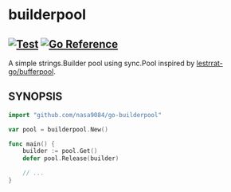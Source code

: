 # builderpool
[![Test](https://github.com/nasa9084/go-builderpool/actions/workflows/test.yml/badge.svg)](https://github.com/nasa9084/go-builderpool/actions/workflows/test.yml)
[![Go Reference](https://pkg.go.dev/badge/github.com/nasa9084/go-builderpool.svg)](https://pkg.go.dev/github.com/nasa9084/go-builderpool)
---

A simple strings.Builder pool using sync.Pool inspired by [lestrrat-go/bufferpool](https://github.com/lestrrat-go/bufferpool).

## SYNOPSIS

``` go
import "github.com/nasa9084/go-builderpool"

var pool = builderpool.New()

func main() {
    builder := pool.Get()
    defer pool.Release(builder)

    // ...
}
```
